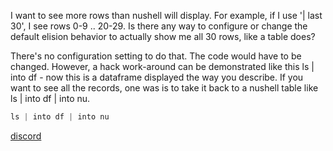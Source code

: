 
I want to see more rows than nushell will display. For example, if I use '| last 30', I see rows 0-9 .. 20-29. Is there any way to configure or change the default elision behavior to actually show me all 30 rows, like a table does?

There's no configuration setting to do that. The code would have to be changed. However, a hack work-around can be demonstrated like this ls | into df - now this is a dataframe displayed the way you describe. If you want to see all the records, one was is to take it back to a nushell table like ls | into df | into nu.

```rust
ls | into df | into nu
```

[discord](https://discord.com/channels/601130461678272522/864228801851949077/1048317462770372730)